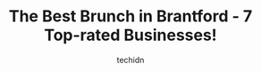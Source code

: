 ---
layout: ampstory
image: https://i0.wp.com/www.auto.or.id/wp-content/uploads/2023/06/angels-diner-0-brantford-1686327385.jpeg?resize=640,853
author: techidn
featured: false
description: Brantford, Ontario, Canada is a haven for Brunch enthusiasts, boasting an impressive array of 7 top-notch establishments. Whether youre a seasoned connoisseur or simply curious to explore t
title: The Best Brunch in Brantford - 7 Top-rated Businesses!
cover:
   title: The Best Brunch in Brantford - 7 Top-rated Businesses!
   subtitle: AUTO.OR.ID
   background: https://www.auto.or.id/wp-content/uploads/2023/06/angels-diner-0-brantford-1686327385.jpeg

pages: 
 - layout: thirds
   top: <h1>#1 Angels Diner</h1>
   bottom: "<p>Weve preciously had a brunch here with a smaller group and had a pleasant experience. Unfortunately when we came back with a group of 7 adults and 2 kids, the wait time </p>"
   background: https://www.auto.or.id/wp-content/uploads/2023/06/angels-diner-1-brantford-1686327386.jpeg
   backgroundblur: true
 - layout: thirds
   top: <h1>#2 Wimpys Diner</h1>
   bottom: "<p>3 Dunsdon St, Brantford, ON N3R 3J2, Canada</p>"
   background: https://www.auto.or.id/wp-content/uploads/2023/06/angels-diner-2-brantford-1686327387.jpeg
   cta:
      link: https://www.auto.or.id/the-best-brunch-in-brantford-7-top-rated-businesses/
      text: The Best Brunch in Brantford - 7 Top-rated Businesses!
 - layout: thirds
   top: <h1>#3 Symposium Cafe Restaurant Brantford</h1>
   bottom: "<p>58 King George Rd, Brantford, ON N3R 5K4, Canada</p>"
   background: https://images.unsplash.com/photo-1617814076367-b759c7d7e738?ixlib=rb-4.0.3&ixid=MnwxMjA3fDB8MHxwaG90by1wYWdlfHx8fGVufDB8fHx8&auto=format&fit=crop&w=640&h=853&q=80
   cta:
      link: https://www.auto.or.id/the-best-brunch-in-brantford-7-top-rated-businesses/
      text: The Best Brunch in Brantford - 7 Top-rated Businesses!
 - layout: thirds
   top: <h1>#4 The Sherwood Restaurant And Catering</h1>
   bottom: "<p>799 Colborne St, Brantford, ON N3S 3S3, Canada</p>"
   background: https://images.unsplash.com/photo-1568616389647-1ca300610d99?ixlib=rb-4.0.3&ixid=MnwxMjA3fDB8MHxwaG90by1wYWdlfHx8fGVufDB8fHx8&auto=format&fit=crop&w=640&h=853&q=80
   cta:
      link: https://www.auto.or.id/the-best-brunch-in-brantford-7-top-rated-businesses/
      text: The Best Brunch in Brantford - 7 Top-rated Businesses!
 - layout: thirds
   top: <h1>#5 Sunset Grill</h1>
   bottom: "<p>50 Market St S, Brantford, ON N3S 2E3, Canada</p>"
   background: https://images.unsplash.com/photo-1636325778435-585ed877d753?ixlib=rb-4.0.3&ixid=MnwxMjA3fDB8MHxwaG90by1wYWdlfHx8fGVufDB8fHx8&auto=format&fit=crop&w=640&h=853&q=80
   cta:
      link: https://www.auto.or.id/the-best-brunch-in-brantford-7-top-rated-businesses/
      text: The Best Brunch in Brantford - 7 Top-rated Businesses!
 - layout: thirds
   top: <h1>#6 The Olde School Restaurant</h1>
   bottom: "<p>687 Powerline Rd, Brantford, ON N3V 0A4, Canada</p>"
   background: https://images.unsplash.com/photo-1630019210269-d0ebeee405f0?ixlib=rb-4.0.3&ixid=MnwxMjA3fDB8MHxwaG90by1wYWdlfHx8fGVufDB8fHx8&auto=format&fit=crop&w=640&h=853&q=80
   cta:
      link: https://www.auto.or.id/the-best-brunch-in-brantford-7-top-rated-businesses/
      text: The Best Brunch in Brantford - 7 Top-rated Businesses!
 - layout: thirds
   top: <h1>#7 Kels Diner</h1>
   bottom: "<p>241 Dunsdon St #115, Brantford, ON N3R 7C3, Canada</p>"
   background: https://images.unsplash.com/photo-1622407760454-0a091d4c6cdf?ixlib=rb-4.0.3&ixid=MnwxMjA3fDB8MHxwaG90by1wYWdlfHx8fGVufDB8fHx8&auto=format&fit=crop&w=640&h=853&q=80
   cta:
      link: https://www.auto.or.id/the-best-brunch-in-brantford-7-top-rated-businesses/
      text: The Best Brunch in Brantford - 7 Top-rated Businesses!
 - layout: thirds
   middle: Continue reading...
   background: https://images.unsplash.com/photo-1637160969382-6562ca0d1435?ixlib=rb-4.0.3&ixid=MnwxMjA3fDB8MHxwaG90by1wYWdlfHx8fGVufDB8fHx8&auto=format&fit=crop&w=640&h=853&q=80
   cta:
      link: https://www.auto.or.id/the-best-brunch-in-brantford-7-top-rated-businesses/
      text: The Best Brunch in Brantford - 7 Top-rated Businesses!

---